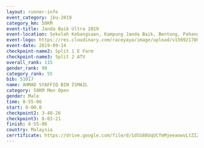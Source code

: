 ```yaml
---
layout: runner-info 
event_category: jbu-2019 
category_km: 50KM 
event-title: Janda Baik Ultra 2019
event-location: Sekolah Kebangsaan, Kampung Janda Baik, Bentong, Pahang, Malaysia 
event-logo: https://res.cloudinary.com/raceyaya/image/upload/v1569217009/logo/janda-baik_vch1pc.jpg 
event-date: 2019-09-14 
checkpoint-name2: Split 1 E Farm 
checkpoint-name3: Split 2 ATV 
overall_rank: 115
gender_rank: 90
category_rank: 55
bib: 51017
name: AHMAD SYAFFIQ BIN ISMAIL
category: 50KM Men Open
gender: Male
time: 8-55-06
start: 0-00.0
checkpoint2: 3-48-26
checkpoint3: 8-03-21
finish: 8-55-06
country: Malaysia
cerrtificate: https://drive.google.com/file/d/1dSS88UqUCfmMjeeaowvLtZIZL7NVVK3x/view?usp=sharing
---
```

